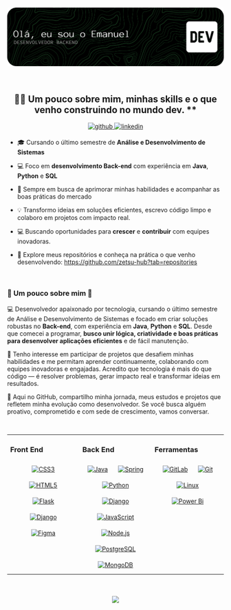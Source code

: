 
<p align="center">
  <img src="github-header-banner.png" alt="Banner do GitHub" />
</p>

<br/>

## <div align="center"> 👨‍💻 Um pouco sobre mim, minhas skills e o que venho construindo no mundo dev. **  </div>  
  

<div align="center">
<a href="https://github.com/zetsu-hub" target="_blank">
<img src=https://img.shields.io/badge/github-%2324292e.svg?&style=for-the-badge&logo=github&logoColor=white alt=github style="margin-bottom: 5px;" />
</a>
<a href="https://linkedin.com/in/https://www.linkedin.com/in/emanuel-da-silva-877a22323/" target="_blank">
<img src=https://img.shields.io/badge/linkedin-%231E77B5.svg?&style=for-the-badge&logo=linkedin&logoColor=white alt=linkedin style="margin-bottom: 5px;" />
</a>  
</div>  


- 🎓 Cursando o último semestre de **Análise e Desenvolvimento de Sistemas**


- 💻 Foco em **desenvolvimento Back-end** com experiência em **Java**, **Python** e **SQL**    


- 🚀 Sempre em busca de aprimorar minhas habilidades e acompanhar as boas práticas do mercado    
  

- 💡 Transformo ideias em soluções eficientes, escrevo código limpo e colaboro em projetos com impacto real.   
  

- 💻 Buscando oportunidades para **crescer** e **contribuir** com equipes inovadoras.   
  

- 🤖 Explore meus repositórios e conheça na prática o que venho desenvolvendo: https://github.com/zetsu-hub?tab=repositories  
  

<br/>  



### 👾 Um pouco sobre mim 👾  
💻 Desenvolvedor apaixonado por tecnologia, cursando o último semestre de Análise e Desenvolvimento de Sistemas e focado em criar soluções robustas no **Back-end**, com experiência em **Java**, **Python** e **SQL**. Desde que comecei a programar, **busco unir lógica, criatividade e boas práticas para desenvolver aplicações eficientes** e de fácil manutenção.

🚀 Tenho interesse em participar de projetos que desafiem minhas habilidades e me permitam aprender continuamente, colaborando com equipes inovadoras e engajadas. Acredito que tecnologia é mais do que código — é resolver problemas, gerar impacto real e transformar ideias em resultados.

📌 Aqui no GitHub, compartilho minha jornada, meus estudos e projetos que refletem minha evolução como desenvolvedor. Se você busca alguém proativo, comprometido e com sede de crescimento, vamos conversar.  
  

<br/>  


<table><tr><td valign="top" width="33%">



### Front End  
<div align="center">  
<a href="https://www.w3schools.com/css/" target="_blank"><img style="margin: 10px" src="https://profilinator.rishav.dev/skills-assets/css3-original-wordmark.svg" alt="CSS3" height="50" /></a>  
<a href="https://en.wikipedia.org/wiki/HTML5" target="_blank"><img style="margin: 10px" src="https://profilinator.rishav.dev/skills-assets/html5-original-wordmark.svg" alt="HTML5" height="50" /></a>  
<a href="https://flask.palletsprojects.com/" target="_blank"><img style="margin: 10px" src="https://profilinator.rishav.dev/skills-assets/flask.png" alt="Flask" height="50" /></a>  
<a href="https://www.djangoproject.com/" target="_blank"><img style="margin: 10px" src="https://profilinator.rishav.dev/skills-assets/django-original.svg" alt="Django" height="50" /></a>  
<a href="https://www.figma.com/" target="_blank"><img style="margin: 10px" src="https://profilinator.rishav.dev/skills-assets/figma-icon.svg" alt="Figma" height="50" /></a>  
</div>

</td><td valign="top" width="33%">



### Back End  
<div align="center">  
<a href="https://www.java.com/" target="_blank"><img style="margin: 10px" src="https://profilinator.rishav.dev/skills-assets/java-original-wordmark.svg" alt="Java" height="50" /></a>  
<a href="https://docs.spring.io/spring-framework/docs/3.0.x/reference/expressions.html#:~:text=The%20Spring%20Expression%20Language%20(SpEL,and%20basic%20string%20templating%20functionality." target="_blank"><img style="margin: 10px" src="https://profilinator.rishav.dev/skills-assets/springio-icon.svg" alt="Spring" height="50" /></a>  
<a href="https://www.python.org/" target="_blank"><img style="margin: 10px" src="https://profilinator.rishav.dev/skills-assets/python-original.svg" alt="Python" height="50" /></a>  
<a href="https://www.djangoproject.com/" target="_blank"><img style="margin: 10px" src="https://profilinator.rishav.dev/skills-assets/django-original.svg" alt="Django" height="50" /></a>  
<a href="https://www.javascript.com/" target="_blank"><img style="margin: 10px" src="https://profilinator.rishav.dev/skills-assets/javascript-original.svg" alt="JavaScript" height="50" /></a>  
<a href="https://nodejs.org/" target="_blank"><img style="margin: 10px" src="https://profilinator.rishav.dev/skills-assets/nodejs-original-wordmark.svg" alt="Node.js" height="50" /></a>  
<a href="https://www.postgresql.org/" target="_blank"><img style="margin: 10px" src="https://profilinator.rishav.dev/skills-assets/postgresql-original-wordmark.svg" alt="PostgreSQL" height="50" /></a>  
<a href="https://www.mongodb.com/" target="_blank"><img style="margin: 10px" src="https://profilinator.rishav.dev/skills-assets/mongodb-original-wordmark.svg" alt="MongoDB" height="50" /></a>  
</div>

</td><td valign="top" width="33%">



### Ferramentas  
<div align="center">  
<a href="https://about.gitlab.com/" target="_blank"><img style="margin: 10px" src="https://profilinator.rishav.dev/skills-assets/gitlab.svg" alt="GitLab" height="50" /></a>  
<a href="https://github.com/" target="_blank"><img style="margin: 10px" src="https://profilinator.rishav.dev/skills-assets/git-scm-icon.svg" alt="Git" height="50" /></a>  
<a href="https://www.linux.org/" target="_blank"><img style="margin: 10px" src="https://profilinator.rishav.dev/skills-assets/linux-original.svg" alt="Linux" height="50" /></a>  
<a href="https://powerbi.microsoft.com/en-us/" target="_blank"><img style="margin: 10px" src="https://profilinator.rishav.dev/skills-assets/powerbi.png" alt="Power Bi" height="50" /></a>  
</div>

</td></tr></table>  

<br/>  

  

<br/>  

<div align="center">
<img src="https://komarev.com/ghpvc/?username=zetsu-hub&&style=flat-square" align="center" />
</div>  
  

<br/>  


<br />


